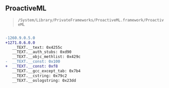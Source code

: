 ## ProactiveML

> `/System/Library/PrivateFrameworks/ProactiveML.framework/ProactiveML`

```diff

-1260.9.0.5.0
+1271.0.6.0.0
   __TEXT.__text: 0x4255c
   __TEXT.__auth_stubs: 0xd90
   __TEXT.__objc_methlist: 0x429c
-  __TEXT.__const: 0x100
+  __TEXT.__const: 0xf8
   __TEXT.__gcc_except_tab: 0x7b4
   __TEXT.__cstring: 0x79c2
   __TEXT.__oslogstring: 0x23dd

```
